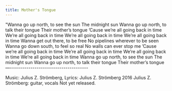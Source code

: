 ```yaml
---
title: Mother's Tongue
---
```


"Wanna go up north, to see the sun The midnight sun Wanna go up north, to talk their tongue Their mother’s tongue ’Cause we’re all going back in time We’re all going back in time We’re all going back in time We’re all going back in time Wanna get out there, to be free No pipelines wherever to be seen Wanna go down south, to feel so real No walls can ever stop me ’Cause we’re all going back in time We’re all going back in time We’re all going back in time We’re all going back in time Wanna go up north, to see the sun The midnight sun Wanna go up north, to talk their tongue Their mother’s tongue
—--------------------------------------

Music: Julius Z. Strömberg, Lyrics: Julius Z. Strömberg 2016
Julius Z. Strömberg: guitar, vocals Not yet released.		

